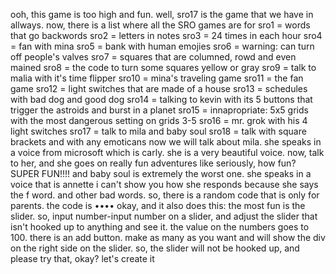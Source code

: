 ooh, this game is too high and fun. well, sro17 is the game that we have in allways. now, there is a list where all the SRO games are for
sro1 = words that go backwords
sro2 = letters in notes
sro3 = 24 times in each hour
sro4 = fan with mina
sro5 = bank with human emojies
sro6 = warning: can turn off people's valves
sro7 = squares that are columned, rowd and even mained
sro8 = the code to turn some squares yellow or gray
sro9 = talk to malia with it's time flipper
sro10 = mina's traveling game
sro11 = the fan game
sro12 = light switches that are made of a house
sro13 = schedules with bad dog and good dog
sro14 = talking to kevin with its 5 buttons that trigger the astroids and burst in a planet
sro15 = innapropriate: 5x5 grids with the most dangerous setting on grids 3-5
sro16 = mr. grok with his 4 light switches
sro17 = talk to mila and baby soul
sro18 = talk with square brackets and with any emoticans
now we will talk about mila. she speaks in a voice from microsoft which is carly. she is a very beautiful voice. now, talk to her, and she goes on really fun adventures like seriously, how fun? SUPER FUN!!!! and baby soul is extremely the worst one. she speaks in a voice that is annette
i can't show you how she responds because she says the f word. and other bad words. so, there is a random code that is only for parents. the code is ••••
okay, and it also does this: the most fun is the slider. so, input number-input number on a slider, and adjust the slider that isn't hooked up to anything and see it. the value on the numbers goes to 100. there is an add button. make as many as you want and will show the div on the right side on the slider. so, the slider will not be hooked up, and please try that, okay? let's create it
